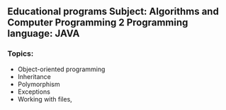 **Educational programs**
**Subject:** Algorithms and Computer Programming 2
__Programming language:__ JAVA
---------------
### Topics: 
* Object-oriented programming
* Inheritance
* Polymorphism
* Exceptions
* Working with files,

